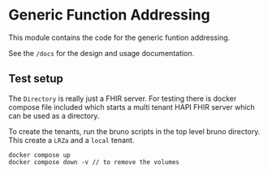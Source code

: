 # Generic Function Addressing

This module contains the code for the generic funtion addressing.

See the `/docs` for the design and usage documentation.

## Test setup

The `Directory` is really just a FHIR server. For testing there is docker compose file included which starts a multi tenant HAPI FHIR server which can be used as a directory.

To create the tenants, run the bruno scripts in the top level bruno directory. This create a `LRZa` and a `local` tenant.

```shell
docker compose up
docker compose down -v // to remove the volumes
```
